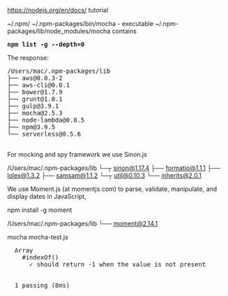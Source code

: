 https://nodejs.org/en/docs/
tutorial


~/.npm/
~/.npm-packages/bin/mocha - executable
~/.npm-packages/lib/node_modules/mocha contains 

   <tt><strong>
   npm list -g --depth=0
   </strong></tt>

   The response:

   <pre>
/Users/mac/.npm-packages/lib
├── aws@0.0.3-2
├── aws-cli@0.0.1
├── bower@1.7.9
├── grunt@1.0.1
├── gulp@3.9.1
├── mocha@2.5.3
├── node-lambda@0.8.5
├── npm@3.9.5
└── serverless@0.5.6
   </pre>

For mocking and spy framework we use Sinon.js

/Users/mac/.npm-packages/lib
└─┬ sinon@1.17.4 
  ├── formatio@1.1.1 
  ├── lolex@1.3.2 
  ├── samsam@1.1.2 
  └─┬ util@0.10.3 
    └── inherits@2.0.1 



We use Moment.js (at momentjs.com)
to parse, validate, manipulate, and display dates in JavaScript,

   npm install -g moment

   /Users/mac/.npm-packages/lib
└── moment@2.14.1 





   mocha mocha-test.js

   <pre>
  Array
    #indexOf()
      ✓ should return -1 when the value is not present


  1 passing (8ms)
   </pre>

